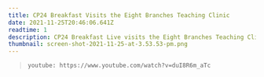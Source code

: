 ```yaml
---
title: CP24 Breakfast Visits the Eight Branches Teaching Clinic
date: 2021-11-25T20:46:06.641Z
readtime: 1
description: CP24 Breakfast Live visits the Eight Branches Teaching Clinic
thumbnail: screen-shot-2021-11-25-at-3.53.53-pm.png
---
```

>
>
> `youtube: https://www.youtube.com/watch?v=duI8R6m_aTc`